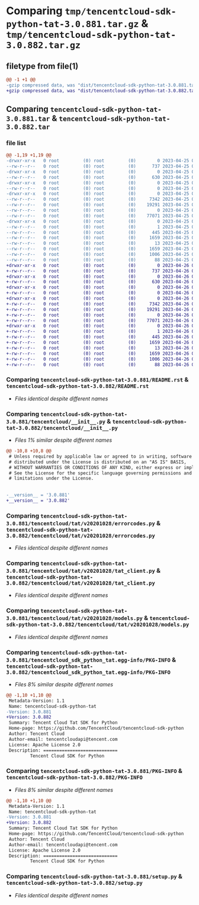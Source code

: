 # Comparing `tmp/tencentcloud-sdk-python-tat-3.0.881.tar.gz` & `tmp/tencentcloud-sdk-python-tat-3.0.882.tar.gz`

## filetype from file(1)

```diff
@@ -1 +1 @@
-gzip compressed data, was "dist/tencentcloud-sdk-python-tat-3.0.881.tar", last modified: Tue Apr 25 00:52:24 2023, max compression
+gzip compressed data, was "dist/tencentcloud-sdk-python-tat-3.0.882.tar", last modified: Wed Apr 26 03:46:22 2023, max compression
```

## Comparing `tencentcloud-sdk-python-tat-3.0.881.tar` & `tencentcloud-sdk-python-tat-3.0.882.tar`

### file list

```diff
@@ -1,19 +1,19 @@
-drwxr-xr-x   0 root         (0) root         (0)        0 2023-04-25 00:52:24.000000 tencentcloud-sdk-python-tat-3.0.881/
--rw-r--r--   0 root         (0) root         (0)      737 2023-04-25 00:52:24.000000 tencentcloud-sdk-python-tat-3.0.881/README.rst
-drwxr-xr-x   0 root         (0) root         (0)        0 2023-04-25 00:52:24.000000 tencentcloud-sdk-python-tat-3.0.881/tencentcloud/
--rw-r--r--   0 root         (0) root         (0)      630 2023-04-25 00:52:24.000000 tencentcloud-sdk-python-tat-3.0.881/tencentcloud/__init__.py
-drwxr-xr-x   0 root         (0) root         (0)        0 2023-04-25 00:52:24.000000 tencentcloud-sdk-python-tat-3.0.881/tencentcloud/tat/
--rw-r--r--   0 root         (0) root         (0)        0 2023-04-25 00:52:24.000000 tencentcloud-sdk-python-tat-3.0.881/tencentcloud/tat/__init__.py
-drwxr-xr-x   0 root         (0) root         (0)        0 2023-04-25 00:52:24.000000 tencentcloud-sdk-python-tat-3.0.881/tencentcloud/tat/v20201028/
--rw-r--r--   0 root         (0) root         (0)     7342 2023-04-25 00:52:24.000000 tencentcloud-sdk-python-tat-3.0.881/tencentcloud/tat/v20201028/errorcodes.py
--rw-r--r--   0 root         (0) root         (0)    19291 2023-04-25 00:52:24.000000 tencentcloud-sdk-python-tat-3.0.881/tencentcloud/tat/v20201028/tat_client.py
--rw-r--r--   0 root         (0) root         (0)        0 2023-04-25 00:52:24.000000 tencentcloud-sdk-python-tat-3.0.881/tencentcloud/tat/v20201028/__init__.py
--rw-r--r--   0 root         (0) root         (0)    77071 2023-04-25 00:52:24.000000 tencentcloud-sdk-python-tat-3.0.881/tencentcloud/tat/v20201028/models.py
-drwxr-xr-x   0 root         (0) root         (0)        0 2023-04-25 00:52:24.000000 tencentcloud-sdk-python-tat-3.0.881/tencentcloud_sdk_python_tat.egg-info/
--rw-r--r--   0 root         (0) root         (0)        1 2023-04-25 00:52:24.000000 tencentcloud-sdk-python-tat-3.0.881/tencentcloud_sdk_python_tat.egg-info/dependency_links.txt
--rw-r--r--   0 root         (0) root         (0)      445 2023-04-25 00:52:24.000000 tencentcloud-sdk-python-tat-3.0.881/tencentcloud_sdk_python_tat.egg-info/SOURCES.txt
--rw-r--r--   0 root         (0) root         (0)     1659 2023-04-25 00:52:24.000000 tencentcloud-sdk-python-tat-3.0.881/tencentcloud_sdk_python_tat.egg-info/PKG-INFO
--rw-r--r--   0 root         (0) root         (0)       13 2023-04-25 00:52:24.000000 tencentcloud-sdk-python-tat-3.0.881/tencentcloud_sdk_python_tat.egg-info/top_level.txt
--rw-r--r--   0 root         (0) root         (0)     1659 2023-04-25 00:52:24.000000 tencentcloud-sdk-python-tat-3.0.881/PKG-INFO
--rw-r--r--   0 root         (0) root         (0)     1006 2023-04-25 00:52:24.000000 tencentcloud-sdk-python-tat-3.0.881/setup.py
--rw-r--r--   0 root         (0) root         (0)       88 2023-04-25 00:52:24.000000 tencentcloud-sdk-python-tat-3.0.881/setup.cfg
+drwxr-xr-x   0 root         (0) root         (0)        0 2023-04-26 03:46:22.000000 tencentcloud-sdk-python-tat-3.0.882/
+-rw-r--r--   0 root         (0) root         (0)      737 2023-04-26 03:46:22.000000 tencentcloud-sdk-python-tat-3.0.882/README.rst
+drwxr-xr-x   0 root         (0) root         (0)        0 2023-04-26 03:46:22.000000 tencentcloud-sdk-python-tat-3.0.882/tencentcloud/
+-rw-r--r--   0 root         (0) root         (0)      630 2023-04-26 03:46:22.000000 tencentcloud-sdk-python-tat-3.0.882/tencentcloud/__init__.py
+drwxr-xr-x   0 root         (0) root         (0)        0 2023-04-26 03:46:22.000000 tencentcloud-sdk-python-tat-3.0.882/tencentcloud/tat/
+-rw-r--r--   0 root         (0) root         (0)        0 2023-04-26 03:46:22.000000 tencentcloud-sdk-python-tat-3.0.882/tencentcloud/tat/__init__.py
+drwxr-xr-x   0 root         (0) root         (0)        0 2023-04-26 03:46:22.000000 tencentcloud-sdk-python-tat-3.0.882/tencentcloud/tat/v20201028/
+-rw-r--r--   0 root         (0) root         (0)     7342 2023-04-26 03:46:22.000000 tencentcloud-sdk-python-tat-3.0.882/tencentcloud/tat/v20201028/errorcodes.py
+-rw-r--r--   0 root         (0) root         (0)    19291 2023-04-26 03:46:22.000000 tencentcloud-sdk-python-tat-3.0.882/tencentcloud/tat/v20201028/tat_client.py
+-rw-r--r--   0 root         (0) root         (0)        0 2023-04-26 03:46:22.000000 tencentcloud-sdk-python-tat-3.0.882/tencentcloud/tat/v20201028/__init__.py
+-rw-r--r--   0 root         (0) root         (0)    77071 2023-04-26 03:46:22.000000 tencentcloud-sdk-python-tat-3.0.882/tencentcloud/tat/v20201028/models.py
+drwxr-xr-x   0 root         (0) root         (0)        0 2023-04-26 03:46:22.000000 tencentcloud-sdk-python-tat-3.0.882/tencentcloud_sdk_python_tat.egg-info/
+-rw-r--r--   0 root         (0) root         (0)        1 2023-04-26 03:46:22.000000 tencentcloud-sdk-python-tat-3.0.882/tencentcloud_sdk_python_tat.egg-info/dependency_links.txt
+-rw-r--r--   0 root         (0) root         (0)      445 2023-04-26 03:46:22.000000 tencentcloud-sdk-python-tat-3.0.882/tencentcloud_sdk_python_tat.egg-info/SOURCES.txt
+-rw-r--r--   0 root         (0) root         (0)     1659 2023-04-26 03:46:22.000000 tencentcloud-sdk-python-tat-3.0.882/tencentcloud_sdk_python_tat.egg-info/PKG-INFO
+-rw-r--r--   0 root         (0) root         (0)       13 2023-04-26 03:46:22.000000 tencentcloud-sdk-python-tat-3.0.882/tencentcloud_sdk_python_tat.egg-info/top_level.txt
+-rw-r--r--   0 root         (0) root         (0)     1659 2023-04-26 03:46:22.000000 tencentcloud-sdk-python-tat-3.0.882/PKG-INFO
+-rw-r--r--   0 root         (0) root         (0)     1006 2023-04-26 03:46:22.000000 tencentcloud-sdk-python-tat-3.0.882/setup.py
+-rw-r--r--   0 root         (0) root         (0)       88 2023-04-26 03:46:22.000000 tencentcloud-sdk-python-tat-3.0.882/setup.cfg
```

### Comparing `tencentcloud-sdk-python-tat-3.0.881/README.rst` & `tencentcloud-sdk-python-tat-3.0.882/README.rst`

 * *Files identical despite different names*

### Comparing `tencentcloud-sdk-python-tat-3.0.881/tencentcloud/__init__.py` & `tencentcloud-sdk-python-tat-3.0.882/tencentcloud/__init__.py`

 * *Files 1% similar despite different names*

```diff
@@ -10,8 +10,8 @@
 # Unless required by applicable law or agreed to in writing, software
 # distributed under the License is distributed on an "AS IS" BASIS,
 # WITHOUT WARRANTIES OR CONDITIONS OF ANY KIND, either express or implied.
 # See the License for the specific language governing permissions and
 # limitations under the License.
 
 
-__version__ = '3.0.881'
+__version__ = '3.0.882'
```

### Comparing `tencentcloud-sdk-python-tat-3.0.881/tencentcloud/tat/v20201028/errorcodes.py` & `tencentcloud-sdk-python-tat-3.0.882/tencentcloud/tat/v20201028/errorcodes.py`

 * *Files identical despite different names*

### Comparing `tencentcloud-sdk-python-tat-3.0.881/tencentcloud/tat/v20201028/tat_client.py` & `tencentcloud-sdk-python-tat-3.0.882/tencentcloud/tat/v20201028/tat_client.py`

 * *Files identical despite different names*

### Comparing `tencentcloud-sdk-python-tat-3.0.881/tencentcloud/tat/v20201028/models.py` & `tencentcloud-sdk-python-tat-3.0.882/tencentcloud/tat/v20201028/models.py`

 * *Files identical despite different names*

### Comparing `tencentcloud-sdk-python-tat-3.0.881/tencentcloud_sdk_python_tat.egg-info/PKG-INFO` & `tencentcloud-sdk-python-tat-3.0.882/tencentcloud_sdk_python_tat.egg-info/PKG-INFO`

 * *Files 8% similar despite different names*

```diff
@@ -1,10 +1,10 @@
 Metadata-Version: 1.1
 Name: tencentcloud-sdk-python-tat
-Version: 3.0.881
+Version: 3.0.882
 Summary: Tencent Cloud Tat SDK for Python
 Home-page: https://github.com/TencentCloud/tencentcloud-sdk-python
 Author: Tencent Cloud
 Author-email: tencentcloudapi@tencent.com
 License: Apache License 2.0
 Description: ============================
         Tencent Cloud SDK for Python
```

### Comparing `tencentcloud-sdk-python-tat-3.0.881/PKG-INFO` & `tencentcloud-sdk-python-tat-3.0.882/PKG-INFO`

 * *Files 8% similar despite different names*

```diff
@@ -1,10 +1,10 @@
 Metadata-Version: 1.1
 Name: tencentcloud-sdk-python-tat
-Version: 3.0.881
+Version: 3.0.882
 Summary: Tencent Cloud Tat SDK for Python
 Home-page: https://github.com/TencentCloud/tencentcloud-sdk-python
 Author: Tencent Cloud
 Author-email: tencentcloudapi@tencent.com
 License: Apache License 2.0
 Description: ============================
         Tencent Cloud SDK for Python
```

### Comparing `tencentcloud-sdk-python-tat-3.0.881/setup.py` & `tencentcloud-sdk-python-tat-3.0.882/setup.py`

 * *Files identical despite different names*

